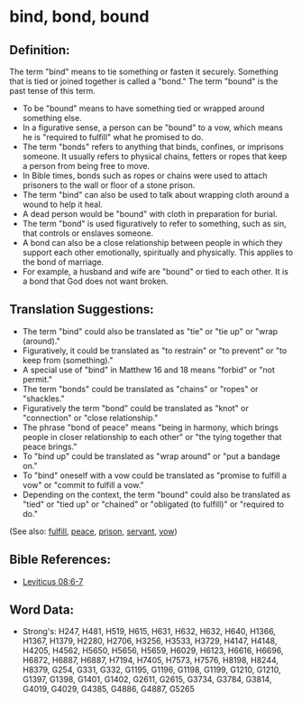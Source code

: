 # bind, bond, bound #

## Definition: ##

The term "bind" means to tie something or fasten it securely. Something that is tied or joined together is called a "bond." The term "bound" is the past tense of this term.

* To be "bound" means to have something tied or wrapped around something else.
* In a figurative sense, a person can be "bound" to a vow, which means he is "required to fulfill" what he promised to do.
* The term "bonds" refers to anything that binds, confines, or imprisons someone. It usually refers to physical chains, fetters or ropes that keep a person from being free to move.
* In Bible times, bonds such as ropes or chains were used to attach prisoners to the wall or floor of a stone prison.
* The term "bind" can also be used to talk about wrapping cloth around a wound to help it heal.
* A dead person would be "bound" with cloth in preparation for burial.
* The term "bond" is used figuratively to refer to something, such as sin, that controls or enslaves someone.
* A bond can also be a close relationship between people in which they support each other emotionally, spiritually and physically. This applies to the bond of marriage.
* For example, a husband and wife are "bound" or tied to each other. It is a bond that God does not want broken.

## Translation Suggestions: ##

* The term "bind" could also be translated as "tie" or "tie up" or "wrap (around)."
* Figuratively, it could be translated as "to restrain" or "to prevent" or "to keep from (something)."
* A special use of "bind" in Matthew 16 and 18 means "forbid" or "not permit."
* The term "bonds" could be translated as "chains" or "ropes" or "shackles."
* Figuratively the term "bond" could be translated as "knot" or "connection" or "close relationship."
* The phrase "bond of peace" means "being in harmony, which brings people in closer relationship to each other" or "the tying together that peace brings."
* To "bind up" could be translated as "wrap around" or "put a bandage on."
* To "bind" oneself with a vow could be translated as "promise to fulfill a vow" or "commit to fulfill a vow."
* Depending on the context, the term "bound" could also be translated as "tied" or "tied up" or "chained" or "obligated (to fulfill)" or "required to do."

(See also: [fulfill](../kt/fulfill.md), [peace](../other/peace.md), [prison](../other/prison.md), [servant](../other/servant.md), [vow](../kt/vow.md))

## Bible References: ##

* [Leviticus 08:6-7](rc://en/tn/help/lev/08/06)

## Word Data: ##

* Strong's: H247, H481, H519, H615, H631, H632, H632, H640, H1366, H1367, H1379, H2280, H2706, H3256, H3533, H3729, H4147, H4148, H4205, H4562, H5650, H5656, H5659, H6029, H6123, H6616, H6696, H6872, H6887, H6887, H7194, H7405, H7573, H7576, H8198, H8244, H8379, G254, G331, G332, G1195, G1196, G1198, G1199, G1210, G1210, G1397, G1398, G1401, G1402, G2611, G2615, G3734, G3784, G3814, G4019, G4029, G4385, G4886, G4887, G5265

